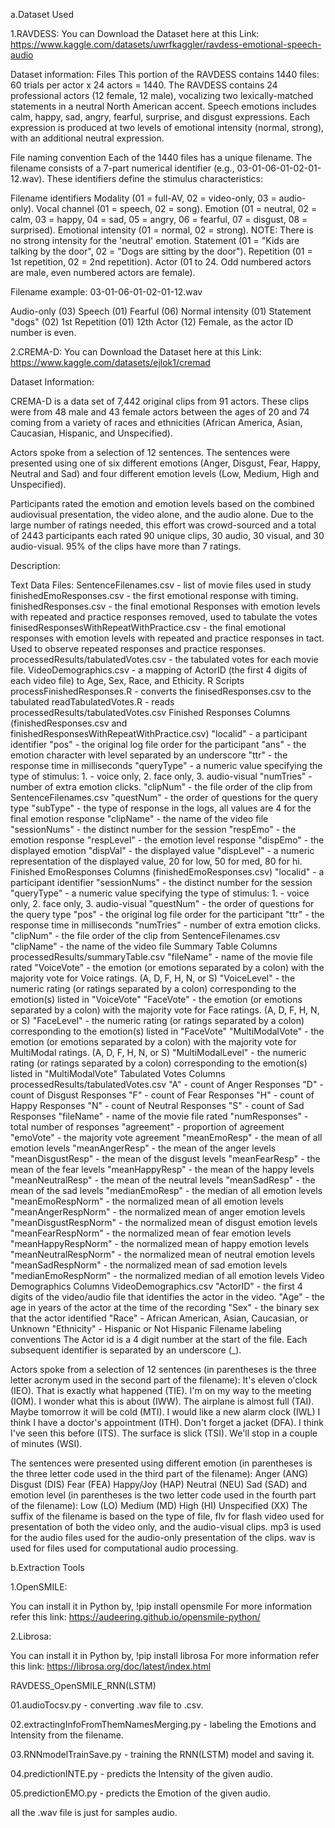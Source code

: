a.Dataset Used

1.RAVDESS:
You can Download the Dataset here at this Link:
https://www.kaggle.com/datasets/uwrfkaggler/ravdess-emotional-speech-audio

Dataset information:
Files
This portion of the RAVDESS contains 1440 files: 60 trials per actor x 24 actors = 1440. The RAVDESS contains 24 professional actors (12 female, 12 male), vocalizing two lexically-matched statements in a neutral North American accent. Speech emotions includes calm, happy, sad, angry, fearful, surprise, and disgust expressions. Each expression is produced at two levels of emotional intensity (normal, strong), with an additional neutral expression.

File naming convention
Each of the 1440 files has a unique filename. The filename consists of a 7-part numerical identifier (e.g., 03-01-06-01-02-01-12.wav). These identifiers define the stimulus characteristics:

Filename identifiers
Modality (01 = full-AV, 02 = video-only, 03 = audio-only).
Vocal channel (01 = speech, 02 = song).
Emotion (01 = neutral, 02 = calm, 03 = happy, 04 = sad, 05 = angry, 06 = fearful, 07 = disgust, 08 = surprised).
Emotional intensity (01 = normal, 02 = strong). NOTE: There is no strong intensity for the 'neutral' emotion.
Statement (01 = "Kids are talking by the door", 02 = "Dogs are sitting by the door").
Repetition (01 = 1st repetition, 02 = 2nd repetition).
Actor (01 to 24. Odd numbered actors are male, even numbered actors are female).

Filename example: 03-01-06-01-02-01-12.wav

Audio-only (03)
Speech (01)
Fearful (06)
Normal intensity (01)
Statement "dogs" (02)
1st Repetition (01)
12th Actor (12)
Female, as the actor ID number is even.


2.CREMA-D:
You can Download the Dataset here at this Link:
https://www.kaggle.com/datasets/ejlok1/cremad

Dataset Information:

CREMA-D is a data set of 7,442 original clips from 91 actors. These clips were from 48 male and 43 female actors between the ages of 20 and 74 coming from a variety of races and ethnicities (African America, Asian, Caucasian, Hispanic, and Unspecified).

Actors spoke from a selection of 12 sentences. The sentences were presented using one of six different emotions (Anger, Disgust, Fear, Happy, Neutral and Sad) and four different emotion levels (Low, Medium, High and Unspecified).

Participants rated the emotion and emotion levels based on the combined audiovisual presentation, the video alone, and the audio alone. Due to the large number of ratings needed, this effort was crowd-sourced and a total of 2443 participants each rated 90 unique clips, 30 audio, 30 visual, and 30 audio-visual. 95% of the clips have more than 7 ratings.

Description:

Text Data Files:
SentenceFilenames.csv - list of movie files used in study
finishedEmoResponses.csv - the first emotional response with timing.
finishedResponses.csv - the final emotional Responses with emotion levels with repeated and practice responses removed, used to tabulate the votes
finisedResponsesWithRepeatWithPractice.csv - the final emotional responses with emotion levels with repeated and practice responses in tact. Used to observe repeated responses and practice responses.
processedResults/tabulatedVotes.csv - the tabulated votes for each movie file.
VideoDemographics.csv - a mapping of ActorID (the first 4 digits of each video file) to Age, Sex, Race, and Ethicity.
R Scripts
processFinishedResponses.R - converts the finisedResponses.csv to the tabulated
readTabulatedVotes.R - reads processedResults/tabulatedVotes.csv
Finished Responses Columns
(finishedResponses.csv and
finishedResponsesWithRepeatWithPractice.csv)
"localid" - a participant identifier
"pos" - the original log file order for the participant
"ans" - the emotion character with level separated by an underscore
"ttr" - the response time in milliseconds
"queryType" - a numeric value specifying the type of stimulus: 1. - voice only, 2. face only, 3. audio-visual
"numTries" - number of extra emotion clicks.
"clipNum" - the file order of the clip from SentenceFilenames.csv
"questNum" - the order of questions for the query type
"subType" - the type of response in the logs, all values are 4 for the final emotion response
"clipName" - the name of the video file
"sessionNums" - the distinct number for the session
"respEmo" - the emotion response
"respLevel" - the emotion level response
"dispEmo" - the displayed emotion
"dispVal" - the displayed value
"dispLevel" - a numeric representation of the displayed value, 20 for low, 50 for med, 80 for hi.
Finished EmoResponses Columns
(finishedEmoResponses.csv)
"localid" - a participant identifier
"sessionNums" - the distinct number for the session
"queryType" - a numeric value specifying the type of stimulus: 1. - voice only, 2. face only, 3. audio-visual
"questNum" - the order of questions for the query type
"pos" - the original log file order for the participant
"ttr" - the response time in milliseconds
"numTries" - number of extra emotion clicks.
"clipNum" - the file order of the clip from SentenceFilenames.csv
"clipName" - the name of the video file
Summary Table Columns
processedResults/summaryTable.csv
"fileName" - name of the movie file rated
"VoiceVote" - the emotion (or emotions separated by a colon) with the majority vote for Voice ratings. (A, D, F, H, N, or S)
"VoiceLevel" - the numeric rating (or ratings separated by a colon) corresponding to the emotion(s) listed in "VoiceVote"
"FaceVote" - the emotion (or emotions separated by a colon) with the majority vote for Face ratings. (A, D, F, H, N, or S)
"FaceLevel" - the numeric rating (or ratings separated by a colon) corresponding to the emotion(s) listed in "FaceVote"
"MultiModalVote" - the emotion (or emotions separated by a colon) with the majority vote for MultiModal ratings. (A, D, F, H, N, or S)
"MultiModalLevel" - the numeric rating (or ratings separated by a colon) corresponding to the emotion(s) listed in "MultiModalVote"
Tabulated Votes Columns
processedResults/tabulatedVotes.csv
"A" - count of Anger Responses
"D" - count of Disgust Responses
"F" - count of Fear Responses
"H" - count of Happy Responses
"N" - count of Neutral Responses
"S" - count of Sad Responses
"fileName" - name of the movie file rated
"numResponses" - total number of responses
"agreement" - proportion of agreement
"emoVote" - the majority vote agreement
"meanEmoResp" - the mean of all emotion levels
"meanAngerResp" - the mean of the anger levels
"meanDisgustResp" - the mean of the disgust levels
"meanFearResp" - the mean of the fear levels
"meanHappyResp" - the mean of the happy levels
"meanNeutralResp" - the mean of the neutral levels
"meanSadResp" - the mean of the sad levels
"medianEmoResp" - the median of all emotion levels
"meanEmoRespNorm" - the normalized mean of all emotion levels
"meanAngerRespNorm" - the normalized mean of anger emotion levels
"meanDisgustRespNorm" - the normalized mean of disgust emotion levels
"meanFearRespNorm" - the normalized mean of fear emotion levels
"meanHappyRespNorm" - the normalized mean of happy emotion levels
"meanNeutralRespNorm" - the normalized mean of neutral emotion levels
"meanSadRespNorm" - the normalized mean of sad emotion levels
"medianEmoRespNorm" - the normalized median of all emotion levels
Video Demographics Columns
VideoDemographics.csv
"ActorID" - the first 4 digits of the video/audio file that identifies the actor in the video.
"Age" - the age in years of the actor at the time of the recording
"Sex" - the binary sex that the actor identified
"Race" - African American, Asian, Caucasian, or Unknown
"Ethnicity" - Hispanic or Not Hispanic
Filename labeling conventions
The Actor id is a 4 digit number at the start of the file. Each subsequent identifier is separated by an underscore (_).

Actors spoke from a selection of 12 sentences (in parentheses is the three letter acronym used in the second part of the filename):
It's eleven o'clock (IEO).
That is exactly what happened (TIE).
I'm on my way to the meeting (IOM).
I wonder what this is about (IWW).
The airplane is almost full (TAI).
Maybe tomorrow it will be cold (MTI).
I would like a new alarm clock (IWL)
I think I have a doctor's appointment (ITH).
Don't forget a jacket (DFA).
I think I've seen this before (ITS).
The surface is slick (TSI).
We'll stop in a couple of minutes (WSI).

The sentences were presented using different emotion (in parentheses is the three letter code used in the third part of the filename):
Anger (ANG)
Disgust (DIS)
Fear (FEA)
Happy/Joy (HAP)
Neutral (NEU)
Sad (SAD)
and emotion level (in parentheses is the two letter code used in the fourth part of the filename):
Low (LO)
Medium (MD)
High (HI)
Unspecified (XX)
The suffix of the filename is based on the type of file, flv for flash video used for presentation of both the video only, and the audio-visual clips. mp3 is used for the audio files used for the audio-only presentation of the clips. wav is used for files used for computational audio processing.

b.Extraction Tools

1.OpenSMILE:

You can install it in Python by,
!pip install opensmile
For more information refer this link:
https://audeering.github.io/opensmile-python/

2.Librosa:

You can install it in Python by,
!pip install librosa
For more information refer this link:
https://librosa.org/doc/latest/index.html



RAVDESS_OpenSMILE_RNN(LSTM)

01.audioTocsv.py - converting .wav file to .csv.

02.extractingInfoFromThemNamesMerging.py - labeling the Emotions and Intensity from the filename.

03.RNNmodelTrainSave.py - training the RNN(LSTM) model and saving it.

04.predictionINTE.py - predicts the Intensity of the given audio.

05.predictionEMO.py - predicts the Emotion of the given audio.

all the .wav file is just for samples audio.







